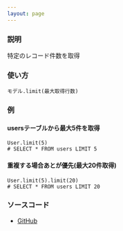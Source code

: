 ```yaml
---
layout: page
---
```

### 説明
特定のレコード件数を取得

### 使い方
    モデル.limit(最大取得行数)

### 例
#### usersテーブルから最大5件を取得
    User.limit(5)
    # SELECT * FROM users LIMIT 5

#### 重複する場合あとが優先(最大20件取得)
    User.limit(5).limit(20)
    # SELECT * FROM users LIMIT 20

### ソースコード
* [GitHub](https://github.com/rails/rails/blob/f33d52c95217212cbacc8d5e44b5a8e3cdc6f5b3/activerecord/lib/active_record/relation/query_methods.rb#L730)